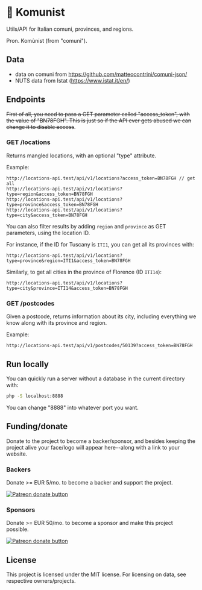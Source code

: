 # 🌆 Komunist

Utils/API for Italian comuni, provinces, and regions.

Pron. Kom&ugrave;nist (from "comuni").

## Data

- data on comuni from https://github.com/matteocontrini/comuni-json/
- NUTS data from Istat (https://www.istat.it/en/)

## Endpoints

~~First of all, you need to pass a GET parameter called "access_token", with the value of "BN78FGH". This is just so if the API ever gets abused we can change it to disable access~~.

### GET /locations

Returns mangled locations, with an optional "type" attribute.

Example:

```
http://locations-api.test/api/v1/locations?access_token=BN78FGH // get all
http://locations-api.test/api/v1/locations?type=region&access_token=BN78FGH
http://locations-api.test/api/v1/locations?type=province&access_token=BN78FGH
http://locations-api.test/api/v1/locations?type=city&access_token=BN78FGH
```

You can also filter results by adding `region` and `province` as GET parameters, using the location ID.

For instance, if the ID for Tuscany is `ITI1`, you can get all its provinces with:

```
http://locations-api.test/api/v1/locations?type=province&region=ITI1&access_token=BN78FGH
```

Similarly, to get all cities in the province of Florence (ID `ITI14`):

```
http://locations-api.test/api/v1/locations?type=city&province=ITI14&access_token=BN78FGH
```

### GET /postcodes

Given a postcode, returns information about its city, including everything we know along with its province and region.

Example:

```
http://locations-api.test/api/v1/postcodes/50139?access_token=BN78FGH
```

## Run locally

You can quickly run a server without a database in the current directory with:

```bash
php -S localhost:8888
```

You can change "8888" into whatever port you want.
## Funding/donate
Donate to the project to become a backer/sponsor, and besides keeping the project alive your face/logo will appear here--along with a link to your website.

### Backers

Donate >= EUR 5/mo. to become a backer and support the project.

<span class="badge-patreon"><a href="https://www.patreon.com/bePatron?c=1739321" title="Donate to this project using Patreon"><img src="https://img.shields.io/badge/patreon-donate-yellow.svg" alt="Patreon donate button" /></a></span>

### Sponsors

Donate >= EUR 50/mo. to become a sponsor and make this project possible.

<span class="badge-patreon"><a href="https://www.patreon.com/bePatron?c=1739321" title="Donate to this project using Patreon"><img src="https://img.shields.io/badge/patreon-donate-yellow.svg" alt="Patreon donate button" /></a></span>

## License

This project is licensed under the MIT license. For licensing on data, see respective owners/projects.
